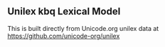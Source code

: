 Unilex kbq Lexical Model
----------------------

This is built directly from Unicode.org unilex data at
https://github.com/unicode-org/unilex
